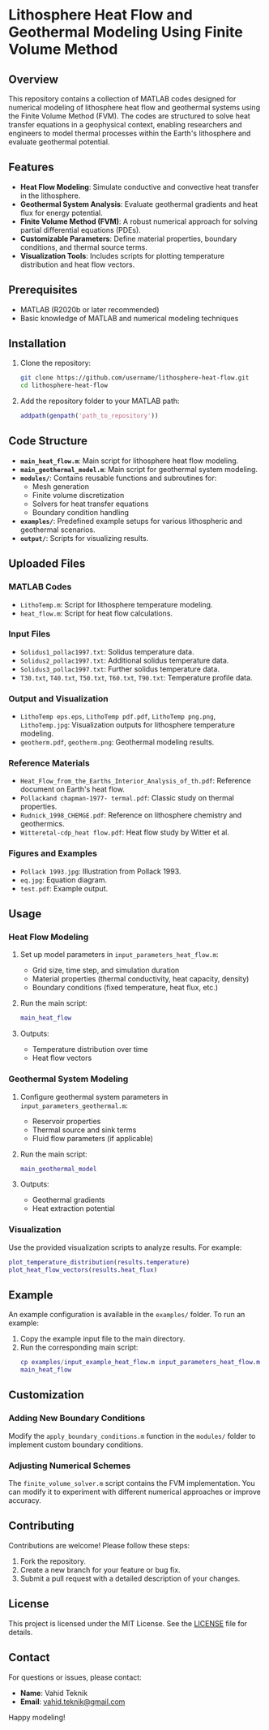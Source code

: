 # Lithosphere Heat Flow and Geothermal Modeling Using Finite Volume Method

## Overview
This repository contains a collection of MATLAB codes designed for numerical modeling of lithosphere heat flow and geothermal systems using the Finite Volume Method (FVM). The codes are structured to solve heat transfer equations in a geophysical context, enabling researchers and engineers to model thermal processes within the Earth's lithosphere and evaluate geothermal potential.

## Features
- **Heat Flow Modeling**: Simulate conductive and convective heat transfer in the lithosphere.
- **Geothermal System Analysis**: Evaluate geothermal gradients and heat flux for energy potential.
- **Finite Volume Method (FVM)**: A robust numerical approach for solving partial differential equations (PDEs).
- **Customizable Parameters**: Define material properties, boundary conditions, and thermal source terms.
- **Visualization Tools**: Includes scripts for plotting temperature distribution and heat flow vectors.

## Prerequisites
- MATLAB (R2020b or later recommended)
- Basic knowledge of MATLAB and numerical modeling techniques

## Installation
1. Clone the repository:
    ```bash
    git clone https://github.com/username/lithosphere-heat-flow.git
    cd lithosphere-heat-flow
    ```
2. Add the repository folder to your MATLAB path:
    ```matlab
    addpath(genpath('path_to_repository'))
    ```

## Code Structure
- **`main_heat_flow.m`**: Main script for lithosphere heat flow modeling.
- **`main_geothermal_model.m`**: Main script for geothermal system modeling.
- **`modules/`**: Contains reusable functions and subroutines for:
  - Mesh generation
  - Finite volume discretization
  - Solvers for heat transfer equations
  - Boundary condition handling
- **`examples/`**: Predefined example setups for various lithospheric and geothermal scenarios.
- **`output/`**: Scripts for visualizing results.

## Uploaded Files
### MATLAB Codes
- `LithoTemp.m`: Script for lithosphere temperature modeling.
- `heat_flow.m`: Script for heat flow calculations.

### Input Files
- `Solidus1_pollac1997.txt`: Solidus temperature data.
- `Solidus2_pollac1997.txt`: Additional solidus temperature data.
- `Solidus3_pollac1997.txt`: Further solidus temperature data.
- `T30.txt`, `T40.txt`, `T50.txt`, `T60.txt`, `T90.txt`: Temperature profile data.

### Output and Visualization
- `LithoTemp eps.eps`, `LithoTemp pdf.pdf`, `LithoTemp png.png`, `LithoTemp.jpg`: Visualization outputs for lithosphere temperature modeling.
- `geotherm.pdf`, `geotherm.png`: Geothermal modeling results.

### Reference Materials
- `Heat_Flow_from_the_Earths_Interior_Analysis_of_th.pdf`: Reference document on Earth's heat flow.
- `Pollackand chapman-1977- termal.pdf`: Classic study on thermal properties.
- `Rudnick_1998_CHEMGE.pdf`: Reference on lithosphere chemistry and geothermics.
- `Witteretal-cdp_heat flow.pdf`: Heat flow study by Witter et al.

### Figures and Examples
- `Pollack 1993.jpg`: Illustration from Pollack 1993.
- `eq.jpg`: Equation diagram.
- `test.pdf`: Example output.

## Usage
### Heat Flow Modeling
1. Set up model parameters in `input_parameters_heat_flow.m`:
    - Grid size, time step, and simulation duration
    - Material properties (thermal conductivity, heat capacity, density)
    - Boundary conditions (fixed temperature, heat flux, etc.)

2. Run the main script:
    ```matlab
    main_heat_flow
    ```

3. Outputs:
    - Temperature distribution over time
    - Heat flow vectors

### Geothermal System Modeling
1. Configure geothermal system parameters in `input_parameters_geothermal.m`:
    - Reservoir properties
    - Thermal source and sink terms
    - Fluid flow parameters (if applicable)

2. Run the main script:
    ```matlab
    main_geothermal_model
    ```

3. Outputs:
    - Geothermal gradients
    - Heat extraction potential

### Visualization
Use the provided visualization scripts to analyze results. For example:
```matlab
plot_temperature_distribution(results.temperature)
plot_heat_flow_vectors(results.heat_flux)
```

## Example
An example configuration is available in the `examples/` folder. To run an example:
1. Copy the example input file to the main directory.
2. Run the corresponding main script:
    ```matlab
    cp examples/input_example_heat_flow.m input_parameters_heat_flow.m
    main_heat_flow
    ```

## Customization
### Adding New Boundary Conditions
Modify the `apply_boundary_conditions.m` function in the `modules/` folder to implement custom boundary conditions.

### Adjusting Numerical Schemes
The `finite_volume_solver.m` script contains the FVM implementation. You can modify it to experiment with different numerical approaches or improve accuracy.

## Contributing
Contributions are welcome! Please follow these steps:
1. Fork the repository.
2. Create a new branch for your feature or bug fix.
3. Submit a pull request with a detailed description of your changes.

## License
This project is licensed under the MIT License. See the [LICENSE](LICENSE) file for details.

## Contact
For questions or issues, please contact:
- **Name**: Vahid Teknik
- **Email**: [vahid.teknik@gmail.com](mailto:vahid.teknik@gmail.com)

Happy modeling!


